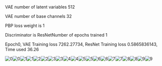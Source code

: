 VAE number of latent variables 	512

VAE number of base channels 	32

PBP loss weight is 1

Discriminator is ResNetNumber of epochs trained 	1

Epoch0, VAE Training loss 7262.27734, ResNet Training loss 0.5865836143, Time used 36.26

![0](./0.png)![0](./test_0.png)![1](./1.png)![1](./test_1.png)![2](./2.png)![2](./test_2.png)![3](./3.png)![3](./test_3.png)![4](./4.png)![4](./test_4.png)![5](./5.png)![5](./test_5.png)![6](./6.png)![6](./test_6.png)![7](./7.png)![7](./test_7.png)![8](./8.png)![8](./test_8.png)![9](./9.png)![9](./test_9.png)